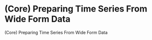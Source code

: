 # (Core) Preparing Time Series From Wide Form Data
 (Core) Preparing Time Series From Wide Form Data
